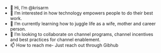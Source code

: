 - 👋 Hi, I’m @krisarm
- 👀 I’m interested in how technology empowers people to do their best work.
- 🌱 I’m currently learning how to juggle life as a wife, mother and career person.
- 💞️ I’m looking to collaborate on channel programs, channel incentives and best practices for channel enablement.
- 📫 How to reach me- Just reach out through Gibhub

<!---
krisarm/krisarm is a ✨ special ✨ repository because its `README.md` (this file) appears on your GitHub profile.
You can click the Preview link to take a look at your changes.
--->
